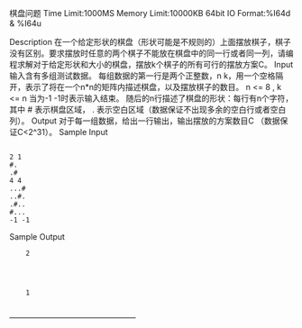 棋盘问题
Time Limit:1000MS     Memory Limit:10000KB     64bit IO Format:%I64d & %I64u

Description
在一个给定形状的棋盘（形状可能是不规则的）上面摆放棋子，棋子没有区别。要求摆放时任意的两个棋子不能放在棋盘中的同一行或者同一列，请编程求解对于给定形状和大小的棋盘，摆放k个棋子的所有可行的摆放方案C。
Input
输入含有多组测试数据。 
每组数据的第一行是两个正整数，n k，用一个空格隔开，表示了将在一个n*n的矩阵内描述棋盘，以及摆放棋子的数目。 n <= 8 , k <= n 
当为-1 -1时表示输入结束。 
随后的n行描述了棋盘的形状：每行有n个字符，其中 # 表示棋盘区域， . 表示空白区域（数据保证不出现多余的空白行或者空白列）。 
Output
对于每一组数据，给出一行输出，输出摆放的方案数目C （数据保证C<2^31）。
Sample Input
   
```
    
2 1
#.
.#
4 4
...#
..#.
.#..
#...
-1 -1

 ```

   

Sample Output
   
```
    2
   

   

    1
   
```
————————————————
